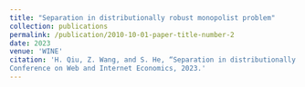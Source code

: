 ```yaml
---
title: "Separation in distributionally robust monopolist problem"
collection: publications
permalink: /publication/2010-10-01-paper-title-number-2
date: 2023
venue: 'WINE'
citation: 'H. Qiu, Z. Wang, and S. He, “Separation in distributionally robust monopolist problem,” in International
Conference on Web and Internet Economics, 2023.'
---
```

